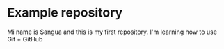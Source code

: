 # Example repository

Mi name is Sangua and this is my first repository. I'm learning how to use Git + GitHub